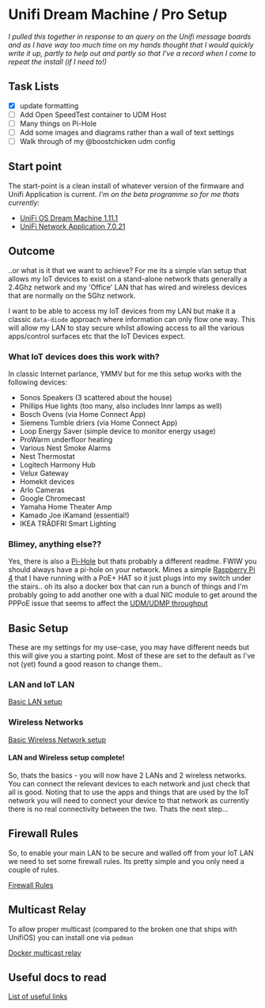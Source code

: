 # Unifi Dream Machine / Pro Setup

*I pulled this together in response to an query on the Unifi message boards and as I have way too much time on my hands thought that I would quickly write it up, partly to help out and partly so that I've a record when I come to repeat the install (if I need to!)*

## Task Lists
- [x] update formatting
- [ ] Add Open SpeedTest container to UDM Host
- [ ] Many things on Pi-Hole
- [ ] Add some images and diagrams rather than a wall of text settings
- [ ] Walk through of my @boostchicken udm config

## Start point

The start-point is a clean install of whatever version of the firmware and Unifi Application is current. *I'm on the beta programme so for me thats currently:*

* [UniFi OS Dream Machine 1.11.1](https://community.ui.com/releases/UniFi-OS-Dream-Machines-1-11-1/36c7711e-7b11-4ee6-9f78-df31d4b51398)
* [UniFi Network Application 7.0.21](https://community.ui.com/releases/UniFi-Network-Application-7-0-21/f08ac16f-282a-43ac-9288-c8238e33d888)

## Outcome

..or what is it that we want to achieve? 
For me its a simple vlan setup that allows my IoT devices to exist on a stand-alone network thats generally a 2.4Ghz network and my 'Office' LAN that has wired and wireless devices that are normally on the 5Ghz network. 

I want to be able to access my IoT devices from my LAN but make it a classic `data-diode` approach where information can only flow one way. This will allow my LAN to stay secure whilst allowing access to all the various apps/control surfaces etc that the IoT Devices expect.

### What IoT devices does this work with?

In classic Internet parlance, YMMV but for me this setup works with the following devices:

* Sonos Speakers (3 scattered about the house)
* Phillips Hue lights (too many, also includes Innr lamps as well)
* Bosch Ovens (via Home Connect App)
* Siemens Tumble driers (via Home Connect App)
* Loop Energy Saver (simple device to monitor energy usage)
* ProWarm underfloor heating
* Various Nest Smoke Alarms
* Nest Thermostat
* Logitech Harmony Hub
* Velux Gateway
* Homekit devices
* Arlo Cameras
* Google Chromecast
* Yamaha Home Theater Amp
* Kamado Joe iKamand (essential!)
* IKEA TRÅDFRI Smart Lighting

### Blimey, anything else??

Yes, there is also a [Pi-Hole](https://pi-hole.net) but thats probably a different readme. FWIW you should always have a pi-hole on your network. Mines a simple [Raspberry Pi 4](https://www.raspberrypi.org) that I have running with a PoE+ HAT so it just plugs into my switch under the stairs.. oh its also a docker box that can run a bunch of things and I'm probably going to add another one with a dual NIC module to get around the PPPoE issue that seems to affect the [UDM/UDMP throughput](https://community.ui.com/tracker/UDM-Throughput-Degradation/1c94f307-0519-4c65-94bd-58b2f9fb65a9) 

## Basic Setup

These are my settings for my use-case, you may have different needs but this will give you a starting point. Most of these are set to the default as I've not (yet) found a good reason to change them..

### LAN and IoT LAN

[Basic LAN setup](networks.md)

### Wireless Networks

[Basic Wireless Network setup](wireless-networks.md)

#### LAN and Wireless setup complete!

So, thats the basics - you will now have 2 LANs and 2 wireless networks. You can connect the relevant devices to each network and just check that all is good. Noting that to use the apps and things that are used by the IoT network you will need to connect your device to that network as currently there is no real connectivity between the two. Thats the next step...

## Firewall Rules

So, to enable your main LAN to be secure and walled off from your IoT LAN we need to set some firewall rules. Its pretty simple and you only need a couple of rules.

[Firewall Rules](firewall-setup.md)

## Multicast Relay 

To allow proper multicast (compared to the broken one that ships with UnifiOS) you can install one via `podman`

[Docker multicast relay](multicast-relay.md)

## Useful docs to read

[List of useful links](useful-links.md)
